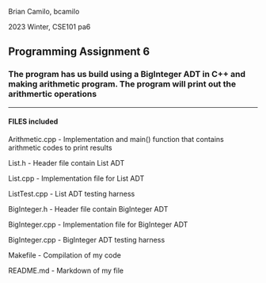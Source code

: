 Brian Camilo, bcamilo

2023 Winter, CSE101 pa6

## Programming Assignment 6

### The program has us build using a BigInteger ADT in C++ and making arithmetic program. The program will print out the arithmertic operations
-------------------------------------------------------------------------------------------------------------
#### FILES included

Arithmetic.cpp -   Implementation and main() function that contains arithmetic codes to print results

List.h - 			Header file contain List ADT

List.cpp -      	Implementation file for List ADT

ListTest.cpp -		List ADT testing harness

BigInteger.h -      Header file contain BigInteger ADT

BigInteger.cpp -    Implementation file for BigInteger ADT

BigInteger.cpp -	BigInteger ADT testing harness

Makefile -			Compilation of my code

README.md  -		Markdown of my file

